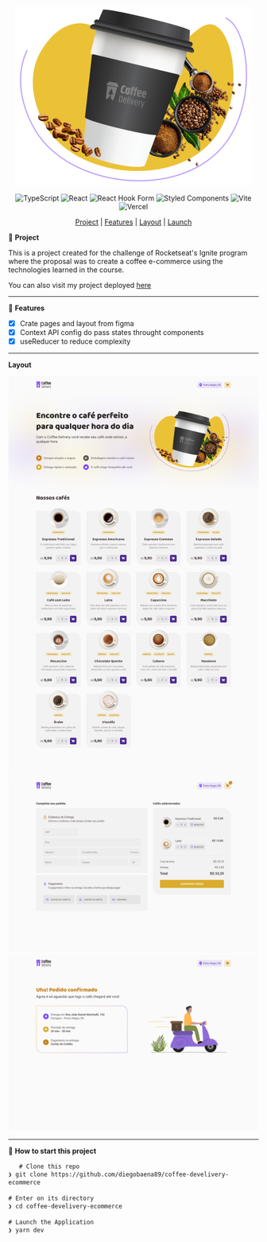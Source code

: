 <div align="center">

![Coffee Delivery Banner](https://github.com/diegobaena89/coffee-develivery-ecommerce/blob/main/src/assets/homeImage.png?raw=true)

![TypeScript](https://img.shields.io/badge/typescript-%23007ACC.svg?style=for-the-badge&logo=typescript&logoColor=white) ![React](https://img.shields.io/badge/react-%2320232a.svg?style=for-the-badge&logo=react&logoColor=%2361DAFB) ![React Hook Form](https://img.shields.io/badge/React%20Hook%20Form-%23EC5990.svg?style=for-the-badge&logo=reacthookform&logoColor=white)
![Styled Components](https://img.shields.io/badge/styled--components-DB7093?style=for-the-badge&logo=styled-components&logoColor=white)
![Vite](https://img.shields.io/badge/vite-%23646CFF.svg?style=for-the-badge&logo=vite&logoColor=white)
![Vercel](https://img.shields.io/badge/vercel-%23000000.svg?style=for-the-badge&logo=vercel&logoColor=white)

[Project](#project) | [Features](#features) | [Layout](#layout) | [Launch](#launch)

</div>

📝 <a id="project"> **Project** </a>

This is a project created for the challenge of Rocketseat's Ignite program where the proposal was to create a coffee e-commerce using the technologies learned in the course.

You can also visit my project deployed [here](https://coffee-develivery-ecommerce-4my3oumns-diegobaena89.vercel.app/)

---

🚀 <a id="features"> **Features** </a>

- [x] Crate pages and layout from figma
- [x] Context API config do pass states throught components
- [x] useReducer to reduce complexity

---

<a id="layout"> **Layout** </a>

![Layout](https://github.com/diegobaena89/coffee-develivery-ecommerce/blob/main/src/assets/HomePage.png?raw=true)
![Layout](https://github.com/diegobaena89/coffee-develivery-ecommerce/blob/main/src/assets/OrderPage.png?raw=true)
![Layout](https://github.com/diegobaena89/coffee-develivery-ecommerce/blob/main/src/assets/ConfirmationPage.png?raw=true)

---

📂 <a id="launch"> **How to start this project** </a>

       # Clone this repo
    ❯ git clone https://github.com/diegobaena89/coffee-develivery-ecommerce

    # Enter on its directory
    ❯ cd coffee-develivery-ecommerce

    # Launch the Application
    ❯ yarn dev
